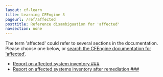 ```yaml
---
layout: cf-learn
title: Learning CFEngine 3
pageurl: /ref/affected
posttitle: Reference disambiguation for 'affected'
navsection: none
---
```


The term 'affected' could refer to several sections in the documentation. Please choose one below, or
[search the CFEngine documentation for 'affected'](http://docs.cfengine.com/latest/search.html?q=affected).

- [Report on affected system inventory \#\#\#](http://docs.cfengine.com/latest/examples-tutorials-report_inventory_remediate_sec_vulnerabilities.html#report-on-affected-system-inventory-###)
- [Report on affected systems inventory after remediation \#\#\#](http://docs.cfengine.com/latest/examples-tutorials-report_inventory_remediate_sec_vulnerabilities.html#report-on-affected-systems-inventory-after-remediation-###)
